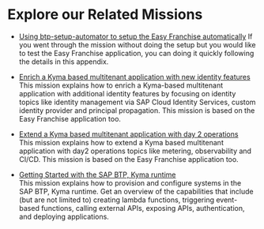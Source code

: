 # Explore our Related Missions

* [Using btp-setup-automator to setup the Easy Franchise automatically](../../appendix/btp-setup-automator/README.md)
If you went through the mission without doing the setup but you would like to test the Easy Franchise application, you can doing it quickly following the details in this appendix.

* [Enrich a Kyma based multitenant application with new identity features](https://discovery-center.cloud.sap/protected/index.html#/missiondetail/4000/4207/)  
This mission explains how to enrich a Kyma-based multitenant application with additional identity features by focusing on identity topics like identity management via SAP Cloud Identity Services, custom identity provider and principal propagation. This mission is based on the Easy Franchise application too.

* [Extend a Kyma based multitenant application with day 2 operations](https://discovery-center.cloud.sap/missiondetail/url-to-be-updated)  
This mission explains how to extend a Kyma based multitenant application with day2 operations topics like metering, observability and CI/CD. This mission is based on the Easy Franchise application too.

* [Getting Started with the SAP BTP, Kyma runtime](https://discovery-center.cloud.sap/missiondetail/3252/3281/)  
This mission explains how to provision and configure systems in the SAP BTP, Kyma runtime. Get an overview of the capabilities that include (but are not limited to) creating lambda functions, triggering event-based functions, calling external APIs, exposing APIs, authentication, and deploying applications.
